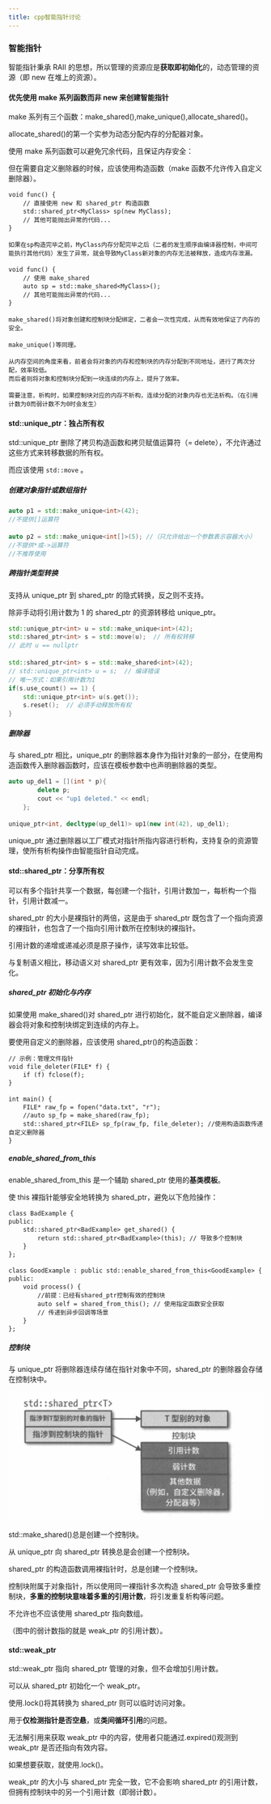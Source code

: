 ```yaml
---
title: cpp智能指针讨论
---
```


### 智能指针

智能指针秉承 RAII 的思想，所以管理的资源应是**获取即初始化**的，动态管理的资源（即 new 在堆上的资源）。

#### 优先使用 make 系列函数而非 new 来创建智能指针

make 系列有三个函数：make_shared(),make_unique(),allocate_shared()。

allocate_shared()的第一个实参为动态分配内存的分配器对象。

使用 make 系列函数可以避免冗余代码，且保证内存安全：

但在需要自定义删除器的时候，应该使用构造函数（make 函数不允许传入自定义删除器）。

```
void func() {
    // 直接使用 new 和 shared_ptr 构造函数
    std::shared_ptr<MyClass> sp(new MyClass);
    // 其他可能抛出异常的代码...
}

如果在sp构造完毕之前，MyClass内存分配完毕之后（二者的发生顺序由编译器控制，中间可能执行其他代码）发生了异常，就会导致MyClass新对象的内存无法被释放，造成内存泄漏。

void func() {
    // 使用 make_shared
    auto sp = std::make_shared<MyClass>();
    // 其他可能抛出异常的代码...
}

make_shared()将对象创建和控制块分配绑定，二者会一次性完成，从而有效地保证了内存的安全。

make_unique()等同理。

从内存空间的角度来看，前者会将对象的内存和控制块的内存分配到不同地址，进行了两次分配，效率较低。
而后者则将对象和控制块分配到一块连续的内存上，提升了效率。

需要注意，析构时，如果控制块对应的内存不析构，连续分配的对象内存也无法析构。（在引用计数为0而弱计数不为0时会发生）
```

#### std::unique_ptr：独占所有权

std::unique_ptr 删除了拷贝构造函数和拷贝赋值运算符（= delete），不允许通过这些方式来转移数据的所有权。

而应该使用 `std::move` 。

##### 创建对象指针或数组指针

```cpp
auto p1 = std::make_unique<int>(42);
//不提供[]运算符

auto p2 = std::make_unique<int[]>(5); //（只允许给出一个参数表示容器大小）
//不提供*或->运算符
//不推荐使用
```

##### 跨指针类型转换

支持从 unique_ptr 到 shared_ptr 的隐式转换，反之则不支持。

除非手动将引用计数为 1 的 shared_ptr 的资源转移给 unique_ptr。

```cpp
std::unique_ptr<int> u = std::make_unique<int>(42);
std::shared_ptr<int> s = std::move(u);  // 所有权转移
// 此时 u == nullptr

std::shared_ptr<int> s = std::make_shared<int>(42);
// std::unique_ptr<int> u = s;  // 编译错误
// 唯一方式：如果引用计数为1
if(s.use_count() == 1) {
    std::unique_ptr<int> u(s.get());
    s.reset();  // 必须手动释放所有权
}
```

##### 删除器

与 shared_ptr 相比，unique_ptr 的删除器本身作为指针对象的一部分，在使用构造函数传入删除器函数时，应该在模板参数中也声明删除器的类型。

```cpp
auto up_del1 = [](int * p){
        delete p;
        cout << "up1 deleted." << endl;
    };

unique_ptr<int, decltype(up_del1)> up1(new int(42), up_del1);

```

unique_ptr 通过删除器以工厂模式对指针所指内容进行析构，支持复杂的资源管理，使所有析构操作由智能指针自动完成。

#### std::shared_ptr：分享所有权

可以有多个指针共享一个数据，每创建一个指针，引用计数加一，每析构一个指针，引用计数减一。

shared_ptr 的大小是裸指针的两倍，这是由于 shared_ptr 既包含了一个指向资源的裸指针，也包含了一个指向引用计数所在控制块的裸指针。

引用计数的递增或递减必须是原子操作，读写效率比较低。

与复制语义相比，移动语义对 shared_ptr 更有效率，因为引用计数不会发生变化。

##### shared_ptr 初始化与内存

如果使用 make_shared()对 shared_ptr 进行初始化，就不能自定义删除器，编译器会将对象和控制块绑定到连续的内存上。

要使用自定义的删除器，应该使用 shared_ptr()的构造函数：

```
// 示例：管理文件指针
void file_deleter(FILE* f) {
    if (f) fclose(f);
}

int main() {
    FILE* raw_fp = fopen("data.txt", "r");
    //auto sp_fp = make_shared(raw_fp);
    std::shared_ptr<FILE> sp_fp(raw_fp, file_deleter); //使用构造函数传递自定义删除器
}
```

##### enable_shared_from_this

enable_shared_from_this 是一个辅助 shared_ptr 使用的**基类模板**。

使 this 裸指针能够安全地转换为 shared_ptr，避免以下危险操作：

```
class BadExample {
public:
    std::shared_ptr<BadExample> get_shared() {
        return std::shared_ptr<BadExample>(this); // 导致多个控制块
    }
};

class GoodExample : public std::enable_shared_from_this<GoodExample> {
public:
    void process() {
        //前提：已经有shared_ptr控制有效的控制块
        auto self = shared_from_this(); // 使用指定函数安全获取
        // 传递到异步回调等场景
    }
};
```

##### 控制块

与 unique_ptr 将删除器连续存储在指针对象中不同，shared_ptr 的删除器会存储在控制块中。

![](image.png)

std::make_shared()总是创建一个控制块。

从 unique_ptr 向 shared_ptr 转换总是会创建一个控制块。

shared_ptr 的构造函数调用裸指针时，总是创建一个控制块。

控制块附属于对象指针，所以使用同一裸指针多次构造 shared_ptr 会导致多重控制块，**多重的控制块意味着多重的引用计数**，将引发重复析构等问题。

不允许也不应该使用 shared_ptr 指向数组。

（图中的弱计数指的就是 weak_ptr 的引用计数）。

#### std::weak_ptr

std::weak_ptr 指向 shared_ptr 管理的对象，但不会增加引用计数。

可以从 shared_ptr 初始化一个 weak_ptr。

使用.lock()将其转换为 shared_ptr 则可以临时访问对象。

用于**仅检测指针是否空悬**，或**类间循环引用**的问题。

无法解引用来获取 weak_ptr 中的内容，使用者只能通过.expired()观测到 weak_ptr 是否还指向有效内容。

如果想要获取，就使用.lock()。

weak_ptr 的大小与 shared_ptr 完全一致，它不会影响 shared_ptr 的引用计数，但拥有控制块中的另一个引用计数（即弱计数）。